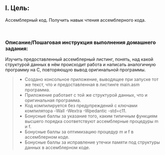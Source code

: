 ## I. Цель:

Ассемблерный код. Получить навык чтения ассемблерного кода. 

<p> &nbsp; </p> 


### Описание/Пошаговая инструкция выполнения домашнего задания:
Изучить предоставленный ассемблерный листинг, понять, над какой структурой данных в нём происходит работа и написать аналогичную программу на C, повторяющую вывод оригинальной программы.

> * Создано консольное приложение, выводящее при запуске тот же текст, что и предоставленная в листинге main.asm программа.
> * Приложение работает с той же структурой данных, что и оригинальная программа.
> * Код компилируется без предупреждений с ключами компилятора -Wall -Wextra -Wpedantic -std=c11.
> * Бонусные баллы за указание того, каким типичным функциям высшего порядка соответствуют ассемблерные процедуры m и f.
> * Бонусные баллы за оптимизацию процедур m и f в ассемблерном коде.
> * Бонусные баллы за исправление утечки памяти под структуры данных в ассемблерном коде.

<p> &nbsp; </p> 

<p> &nbsp; </p> 

